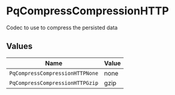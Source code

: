 # PqCompressCompressionHTTP

Codec to use to compress the persisted data


## Values

| Name                            | Value                           |
| ------------------------------- | ------------------------------- |
| `PqCompressCompressionHTTPNone` | none                            |
| `PqCompressCompressionHTTPGzip` | gzip                            |